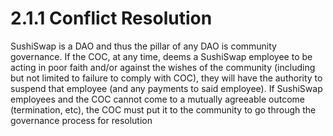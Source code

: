 # 2.1.1 Conflict Resolution

SushiSwap is a DAO and thus the pillar of any DAO is community governance. If the COC, at any time, deems a SushiSwap employee to be acting in poor faith and/or against the wishes of the community (including but not limited to failure to comply with COC), they will have the authority to suspend that employee (and any payments to said employee). If SushiSwap employees and the COC cannot come to a mutually agreeable outcome (termination, etc), the COC must put it to the community to go through the governance process for resolution
